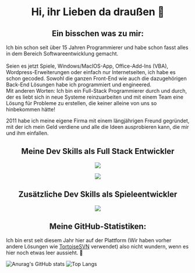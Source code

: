 <div>
 <h1 align="center">Hi, ihr Lieben da draußen 👋</h1>
 
 <h2 align="center">Ein bisschen was zu mir:</h2>
 <p>Ich bin schon seit über 15 Jahren Programmierer und habe schon fasst alles in dem Bereich Softwareentwicklung gemacht. <br /><br /> Seien es jetzt Spiele, Windows/MacIOS-App, Office-Add-Ins (VBA), Wordpress-Erweiterungen oder einfach nur Internetseiten, ich habe es schon gecoded. Sowohl die ganzen Front-End wie auch die dazugehörigen Back-End Lösungen habe ich programmiert und engineered.<br /> Mit anderen Worten: Ich bin ein Full-Stack Programmierer durch und durch, der es liebt sich in neue Systeme reinzuarbeiten und mit einem Team eine Lösung für Probleme zu erstellen, die keiner alleine von uns so hinbekommen hätte!</p>
 <p>2011 habe ich meine eigene Firma mit einem längjährigen Freund gegründet, mit der ich mein Geld verdiene und alle die Ideen ausprobieren kann, die mir und ihm einfallen.</p>
  
 <h2 align="center">Meine Dev Skills als Full Stack Entwickler</h2> 
 <p align="center">
   <a href="https://skillicons.dev">
     <img src="https://skillicons.dev/icons?i=java,js,html,css,aws,blender,azure,bootstrap,cpp,cs,dotnet,eclipse,tailwind,linux,github,linkedin,mysql,mongodb,ps,php,docker,powershell,processing,py,raspberrypi,regex,sqlite,stackoverflow,sketchup,swift,visualstudio,vscode,wordpress" />
   </a>
 </p>
 <p align="center">
   <a href="https://skillicons.dev">
     <img src="https://skillicons.dev/icons?i=visualstudio,vscode,wordpress" />
   </a>
 </p>
 
 <h2 align="center"> Zusätzliche Dev Skills als Spieleentwickler</h2>
 <p align="center">
   <a href="https://skillicons.dev">
     <img src="https://skillicons.dev/icons?i=gamemakerstudio,godot,unity,unreal" />
   </a>
 </p>
 
 <h2 align="center">Meine GitHub-Statistiken:</h2>
 <p>Ich bin erst seit diesem Jahr hier auf der Plattform (Wir haben vorher andere Lösungen wie <a href="https://tortoisesvn.net/index.de">TortoiseSVN</a> verwendet) also nicht wundern, wenn es hier noch etwas leer aussieht. 🥴 </p>
 
 ![Anurag's GitHub stats](https://github-readme-stats.vercel.app/api?username=GoetzMight&show_icons=true&theme=github_dark_dimmed&hide=issues&bg_color=242938&locale=de&border_radius=11&hide_border=true&rank_icon=github) ![Top Langs](https://github-readme-stats.vercel.app/api/top-langs/?username=GoetzMight&layout=donut&bg_color=242938&locale=de&border_radius=11&hide_border=true) 
</div>

<!--
**GoetzMight/GoetzMight** is a ✨ _special_ ✨ repository because its `README.md` (this file) appears on your GitHub profile.

Here are some ideas to get you started:

- 🔭 I’m currently working on ...
- 🌱 I’m currently learning ...
- 👯 I’m looking to collaborate on ...
- 🤔 I’m looking for help with ...
- 💬 Ask me about ...
- 📫 How to reach me: ...
- 😄 Pronouns: ...
- ⚡ Fun fact: ...
-->

